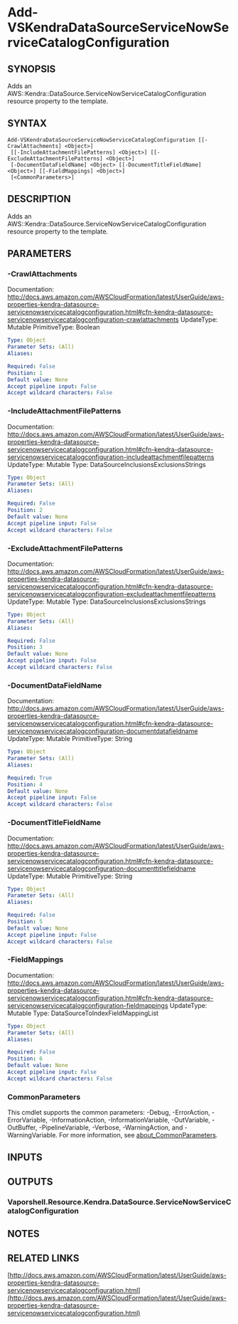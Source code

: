 # Add-VSKendraDataSourceServiceNowServiceCatalogConfiguration

## SYNOPSIS
Adds an AWS::Kendra::DataSource.ServiceNowServiceCatalogConfiguration resource property to the template.

## SYNTAX

```
Add-VSKendraDataSourceServiceNowServiceCatalogConfiguration [[-CrawlAttachments] <Object>]
 [[-IncludeAttachmentFilePatterns] <Object>] [[-ExcludeAttachmentFilePatterns] <Object>]
 [-DocumentDataFieldName] <Object> [[-DocumentTitleFieldName] <Object>] [[-FieldMappings] <Object>]
 [<CommonParameters>]
```

## DESCRIPTION
Adds an AWS::Kendra::DataSource.ServiceNowServiceCatalogConfiguration resource property to the template.

## PARAMETERS

### -CrawlAttachments
Documentation: http://docs.aws.amazon.com/AWSCloudFormation/latest/UserGuide/aws-properties-kendra-datasource-servicenowservicecatalogconfiguration.html#cfn-kendra-datasource-servicenowservicecatalogconfiguration-crawlattachments
UpdateType: Mutable
PrimitiveType: Boolean

```yaml
Type: Object
Parameter Sets: (All)
Aliases:

Required: False
Position: 1
Default value: None
Accept pipeline input: False
Accept wildcard characters: False
```

### -IncludeAttachmentFilePatterns
Documentation: http://docs.aws.amazon.com/AWSCloudFormation/latest/UserGuide/aws-properties-kendra-datasource-servicenowservicecatalogconfiguration.html#cfn-kendra-datasource-servicenowservicecatalogconfiguration-includeattachmentfilepatterns
UpdateType: Mutable
Type: DataSourceInclusionsExclusionsStrings

```yaml
Type: Object
Parameter Sets: (All)
Aliases:

Required: False
Position: 2
Default value: None
Accept pipeline input: False
Accept wildcard characters: False
```

### -ExcludeAttachmentFilePatterns
Documentation: http://docs.aws.amazon.com/AWSCloudFormation/latest/UserGuide/aws-properties-kendra-datasource-servicenowservicecatalogconfiguration.html#cfn-kendra-datasource-servicenowservicecatalogconfiguration-excludeattachmentfilepatterns
UpdateType: Mutable
Type: DataSourceInclusionsExclusionsStrings

```yaml
Type: Object
Parameter Sets: (All)
Aliases:

Required: False
Position: 3
Default value: None
Accept pipeline input: False
Accept wildcard characters: False
```

### -DocumentDataFieldName
Documentation: http://docs.aws.amazon.com/AWSCloudFormation/latest/UserGuide/aws-properties-kendra-datasource-servicenowservicecatalogconfiguration.html#cfn-kendra-datasource-servicenowservicecatalogconfiguration-documentdatafieldname
UpdateType: Mutable
PrimitiveType: String

```yaml
Type: Object
Parameter Sets: (All)
Aliases:

Required: True
Position: 4
Default value: None
Accept pipeline input: False
Accept wildcard characters: False
```

### -DocumentTitleFieldName
Documentation: http://docs.aws.amazon.com/AWSCloudFormation/latest/UserGuide/aws-properties-kendra-datasource-servicenowservicecatalogconfiguration.html#cfn-kendra-datasource-servicenowservicecatalogconfiguration-documenttitlefieldname
UpdateType: Mutable
PrimitiveType: String

```yaml
Type: Object
Parameter Sets: (All)
Aliases:

Required: False
Position: 5
Default value: None
Accept pipeline input: False
Accept wildcard characters: False
```

### -FieldMappings
Documentation: http://docs.aws.amazon.com/AWSCloudFormation/latest/UserGuide/aws-properties-kendra-datasource-servicenowservicecatalogconfiguration.html#cfn-kendra-datasource-servicenowservicecatalogconfiguration-fieldmappings
UpdateType: Mutable
Type: DataSourceToIndexFieldMappingList

```yaml
Type: Object
Parameter Sets: (All)
Aliases:

Required: False
Position: 6
Default value: None
Accept pipeline input: False
Accept wildcard characters: False
```

### CommonParameters
This cmdlet supports the common parameters: -Debug, -ErrorAction, -ErrorVariable, -InformationAction, -InformationVariable, -OutVariable, -OutBuffer, -PipelineVariable, -Verbose, -WarningAction, and -WarningVariable. For more information, see [about_CommonParameters](http://go.microsoft.com/fwlink/?LinkID=113216).

## INPUTS

## OUTPUTS

### Vaporshell.Resource.Kendra.DataSource.ServiceNowServiceCatalogConfiguration
## NOTES

## RELATED LINKS

[http://docs.aws.amazon.com/AWSCloudFormation/latest/UserGuide/aws-properties-kendra-datasource-servicenowservicecatalogconfiguration.html](http://docs.aws.amazon.com/AWSCloudFormation/latest/UserGuide/aws-properties-kendra-datasource-servicenowservicecatalogconfiguration.html)

